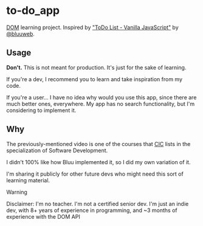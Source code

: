 # to-do_app
[DOM](https://developer.mozilla.org/en-US/docs/Web/API/Document_Object_Model) learning project. Inspired by ["ToDo List - Vanilla JavaScript"](https://youtu.be/DEbNCqe2e2U) by [@bluuweb](https://github.com/bluuweb).

## Usage
**Don't.** This is not meant for production. It's just for the sake of learning.

If you're a dev, I recommend you to learn and take inspiration from my code.

If you're a user... I have no idea why would you use this app, since there are much better ones, everywhere. My app has no search functionality, but I'm considering to implement it.

## Why
The previously-mentioned video is one of the courses that [CIC](https://cincinnatus.edu.do) lists in the specialization of Software Development.

I didn't 100% like how Bluu implemented it, so I did my own variation of it.

I'm sharing it publicly for other future devs who might need this sort of learning material.

> [!WARNING]
> Disclaimer:
> I'm no teacher.
> I'm not a certified senior dev.
> I'm just an indie dev, with 8+ years of experience in programming, and ~3 months of experience with the DOM API
